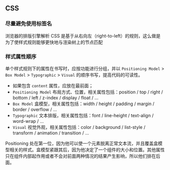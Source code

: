 ## CSS
### 尽量避免使用标签名
浏览器的排版引擎解析 CSS 是基于从右向左（right-to-left）的规则，这么做是为了使样式规则能够更快地与渲染树上的节点匹配
### 样式属性顺序
单个样式规则下的属性在书写时，应按功能进行分组，并以 `Positioning Model` > `Box Model` > `Typographic` > `Visual` 的顺序书写，提高代码的可读性。

- 如果包含 `content` 属性，应放在最前面；
- `Positioning Model` 布局方式、位置，相关属性包括：position / top / right / bottom / left / z-index / display / float / ...
- `Box Model` 盒模型，相关属性包括：width / height / padding / margin / border / overflow / ...
- `Typographic` 文本排版，相关属性包括：font / line-height / text-align / word-wrap / ...
- `Visual` 视觉外观，相关属性包括：color / background / list-style / transform / animation / transition / ...

Positioning 处在第一位，因为他可以使一个元素脱离正常文本流，并且覆盖盒模型相关的样式。盒模型紧跟其后，因为他决定了一个组件的大小和位置。其他属性只在组件内部起作用或者不会对前面两种情况的结果产生影响，所以他们排在后面。